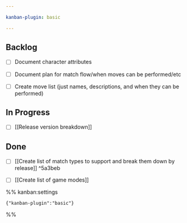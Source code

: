 ```yaml
---

kanban-plugin: basic

---
```


## Backlog

- [ ] Document character attributes
- [ ] Document plan for match flow/when moves can be performed/etc
- [ ] Create move list (just names, descriptions, and when they can be performed)


## In Progress

- [ ] [[Release version breakdown]]


## Done

- [ ] [[Create list of match types to support and break them down by release]] ^5a3beb
- [ ] [[Create list of game modes]]




%% kanban:settings
```
{"kanban-plugin":"basic"}
```
%%